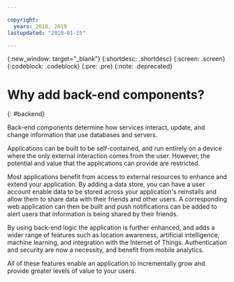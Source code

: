 ```yaml
---

copyright:
  years: 2018, 2019
lastupdated: "2019-01-15"

---
```


{:new_window: target="_blank"}
{:shortdesc: .shortdesc}
{:screen: .screen}
{:codeblock: .codeblock}
{:pre: .pre}
{:note: .deprecated}

# Why add back-end components?
{: #backend}

Back-end components determine how services interact, update, and change information that use databases and servers.

Applications can be built to be self-contained, and run entirely on a device where the only external interaction comes from the user. However, the potential and value that the applications can provide are restricted.

Most applications benefit from access to external resources to enhance and extend your application. By adding a data store, you can have a user account enable data to be stored across your application's reinstalls and allow them to share data with their friends and other users. A corresponding web application can then be built and push notifications can be added to alert users that information is being shared by their friends.

By using back-end logic the application is further enhanced, and adds a wider range of features such as location awareness, artificial intelligence, machine learning, and integration with the Internet of Things. Authentication and security are now a necessity, and benefit from mobile analytics.

All of these features enable an application to incrementally grow and provide greater levels of value to your users.

